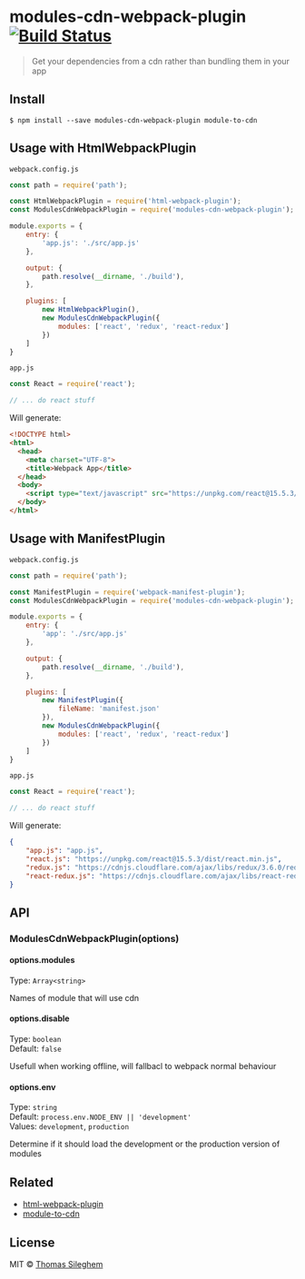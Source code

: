 # modules-cdn-webpack-plugin [![Build Status](https://travis-ci.org/mastilver/modules-cdn-webpack-plugin.svg?branch=master)](https://travis-ci.org/mastilver/modules-cdn-webpack-plugin)

> Get your dependencies from a cdn rather than bundling them in your app


## Install

```
$ npm install --save modules-cdn-webpack-plugin module-to-cdn
```


## Usage with HtmlWebpackPlugin

`webpack.config.js`<br>
```js
const path = require('path');

const HtmlWebpackPlugin = require('html-webpack-plugin');
const ModulesCdnWebpackPlugin = require('modules-cdn-webpack-plugin');

module.exports = {
    entry: {
        'app.js': './src/app.js'
    },

    output: {
        path.resolve(__dirname, './build'),
    },

    plugins: [
        new HtmlWebpackPlugin(),
        new ModulesCdnWebpackPlugin({
            modules: ['react', 'redux', 'react-redux']
        })
    ]
}
```

`app.js`<br>
```js
const React = require('react');

// ... do react stuff
```

Will generate:

```html
<!DOCTYPE html>
<html>
  <head>
    <meta charset="UTF-8">
    <title>Webpack App</title>
  </head>
  <body>
    <script type="text/javascript" src="https://unpkg.com/react@15.5.3/dist/react.min.js"></script><script type="text/javascript" src="https://cdnjs.cloudflare.com/ajax/libs/redux/3.6.0/redux.min.js"></script><script type="text/javascript"  src="https://cdnjs.cloudflare.com/ajax/libs/react-redux/5.0.3/react-redux.min.js"></script><script src="build/app.js"></script>
  </body>
</html>
```

## Usage with ManifestPlugin

`webpack.config.js`<br>
```js
const path = require('path');

const ManifestPlugin = require('webpack-manifest-plugin');
const ModulesCdnWebpackPlugin = require('modules-cdn-webpack-plugin');

module.exports = {
    entry: {
        'app': './src/app.js'
    },

    output: {
        path.resolve(__dirname, './build'),
    },

    plugins: [
        new ManifestPlugin({
            fileName: 'manifest.json'
        }),
        new ModulesCdnWebpackPlugin({
            modules: ['react', 'redux', 'react-redux']
        })
    ]
}
```

`app.js`<br>
```js
const React = require('react');

// ... do react stuff
```

Will generate:

```json
{
    "app.js": "app.js",
    "react.js": "https://unpkg.com/react@15.5.3/dist/react.min.js",
    "redux.js": "https://cdnjs.cloudflare.com/ajax/libs/redux/3.6.0/redux.min.js",
    "react-redux.js": "https://cdnjs.cloudflare.com/ajax/libs/react-redux/5.0.3/react-redux.min.js"
}
```


## API

### ModulesCdnWebpackPlugin(options)

#### options.modules

Type: `Array<string>`

Names of module that will use cdn

#### options.disable

Type: `boolean`<br>
Default: `false`

Usefull when working offline, will fallbacl to webpack normal behaviour

#### options.env

Type: `string`<br>
Default: `process.env.NODE_ENV || 'development'`<br>
Values: `development`, `production`

Determine if it should load the development or the production version of modules


## Related

- [html-webpack-plugin](https://github.com/jantimon/html-webpack-plugin)
- [module-to-cdn](https://github.com/mastilver/module-to-cdn)


## License

MIT © [Thomas Sileghem](http://mastilver.com)
